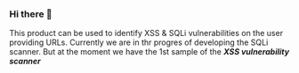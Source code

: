 ### Hi there 👋

This product can be used to identify XSS & SQLi vulnerabilities on the user providing URLs.
Currently we are in thr progres of developing the SQLi scanner.
But at the moment we have the 1st sample of the <b><i>XSS vulnerability<b><i> scanner 
